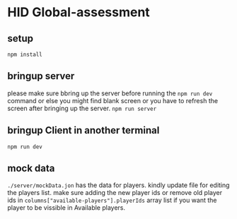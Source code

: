 # HID Global-assessment

## setup

`npm install`

## bringup server

please make sure bbring up the server before running the `npm run dev` command or else you might find blank screen or you have to refresh the screen after bringing up the server.
`npm run server`

## bringup Client in another terminal

`npm run dev`

## mock data

`./server/mockData.jon` has the data for players. kindly update file for editing the players list.
make sure adding the new player ids or remove old player ids in `columns["available-players"].playerIds` array list if you want the player to be vissible in Available players.
